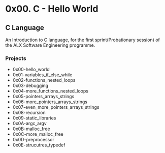 # 0x00. C - Hello World
## C Language

An Introduction to C language, for the first sprint(Probationary session) of the ALX Software Engineering programme.

### Projects

- 0x00-hello_world
- 0x01-variables_if_else_while
- 0x02-functions_nested_loops
- 0x03-debugging
- 0x04-more_functions_nested_loops
- 0x05-pointers_arrays_strings
- 0x06-more_pointers_arrays_strings
- 0x07-even_more_pointers_arrays_strings
- 0x08-recursion
- 0x09-static_libraries
- 0x0A-argc_argv
- 0x0B-malloc_free
- 0x0C-more_malloc_free
- 0x0D-preprocessor
- 0x0E-strucutres_typedef
